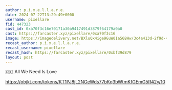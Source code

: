 ```yaml
---
author: p.i.x.e.l.l.a.r.e.
date: 2024-07-22T13:29:49+0000
username: pixellare
fid: 447323
cast_id: 0xa70f3c16e70171a30a9417491d3879f64179a0a0
cast: https://farcaster.xyz/pixellare/0xa70f3c16
image: https://imagedelivery.net/BXluQx4ige9GuW0Ia56BHw/3c4a413d-2f9d-4eee-d344-44e4c949f900/original
recast_author: p.i.x.e.l.l.a.r.e.
recast_username: pixellare
recast_hash: https://farcaster.xyz/pixellare/0xbf39d879
layout: post
---
```


🇷🇺
All We Need Is Love

https://objkt.com/tokens/KT1PJ8jL2NGeWds77bKq3bWtmKfGEmG5R42y/10

<img src='https://imagedelivery.net/BXluQx4ige9GuW0Ia56BHw/3c4a413d-2f9d-4eee-d344-44e4c949f900/original' alt='' referrerpolicy='no-referrer'/>

